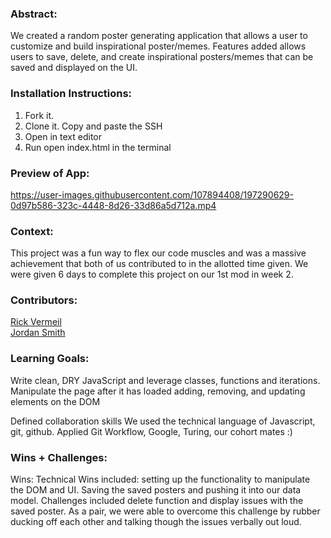 ### Abstract:
[//]: <> (Briefly describe what you built and its features. What problem is the app solving? How does this application solve that problem?)
We created a random poster generating application that allows a user to customize and build inspirational poster/memes.
Features added allows users to save, delete, and create inspirational posters/memes that can be saved and displayed on the UI.

### Installation Instructions:
[//]: <> (What steps does a person have to take to get your app cloned down and running?)
1. Fork it.
2. Clone it. Copy and paste the SSH
3. Open in text editor
4. Run open index.html in the terminal

### Preview of App:
[//]: <> (Provide ONE gif or screenshot of your application - choose the "coolest" piece of functionality to show off.)





https://user-images.githubusercontent.com/107894408/197290629-0d97b586-323c-4448-8d26-33d86a5d712a.mp4





### Context:
[//]: <> (Give some context for the project here. How long did you have to work on it? How far into the Turing program are you?)
This project was a fun way to flex our code muscles and was a massive achievement that both of us contributed to in the allotted time given. We were given 6 days to complete this project on our 1st mod in week 2.

### Contributors:
[//]: <> (Who worked on this application? Link to their GitHubs.)

[Rick Vermeil]( https://github.com/RickV85)<br>
[Jordan Smith]( https://github.com/jaysmith2022)<br>

### Learning Goals:
[//]: <> (What were the learning goals of this project? What tech did you work with?)
Write clean, DRY JavaScript and leverage classes, functions and iterations. 
Manipulate the page after it has loaded adding, removing, and updating elements on the DOM

Defined collaboration skills
We used the technical language of Javascript, git, github.
Applied Git Workflow, Google, Turing, our cohort mates :)

### Wins + Challenges:
[//]: <> (What are 2-3 wins you have from this project? What were some challenges you faced - and how did you get over them?)
Wins:
Technical Wins included: setting up the functionality to manipulate the DOM and UI. Saving the saved posters and pushing it into our data model. 
Challenges included delete function and display issues with the saved poster.
As a pair, we were able to overcome this challenge by rubber ducking off each other and talking though the issues verbally out loud. 

